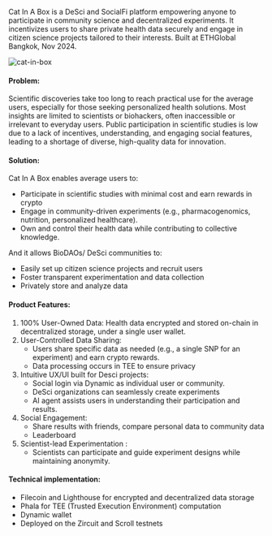 Cat In A Box  is a DeSci and SocialFi platform empowering anyone to participate in community science and decentralized experiments. It 
incentivizes users to share private health data securely and engage in citizen science projects tailored to their interests. Built at ETHGlobal Bangkok, Nov 2024.

![cat-in-box](https://github.com/user-attachments/assets/83f2ad7a-ad0e-43c1-a9b6-50d8da665810)

#### Problem: 
Scientific discoveries take too long to reach practical use for the average users, especially for those seeking personalized health solutions. Most insights are limited to scientists or biohackers, often inaccessible or irrelevant to everyday users. Public participation in scientific studies is low due to a lack of incentives, understanding, and engaging social features, leading to a shortage of diverse, high-quality data for innovation.

#### Solution:
Cat In A Box enables average users to:
- Participate in scientific studies with minimal cost and earn rewards in crypto
- Engage in community-driven experiments (e.g., pharmacogenomics, nutrition, personalized healthcare).
- Own and control their health data while contributing to collective knowledge.

And it allows BioDAOs/ DeSci communities to:
- Easily set up citizen science projects and recruit users 
- Foster transparent experimentation and data collection
- Privately store and analyze data

#### Product Features:
1. 100% User-Owned Data: Health data encrypted and stored on-chain in decentralized storage, under a single user wallet.
2. User-Controlled Data Sharing:
	- Users share specific data as needed (e.g., a single SNP for an experiment) and earn crypto rewards.
	- Data processing occurs in TEE to ensure privacy 
3. Intuitive UX/UI built for Desci projects:
	- Social login via Dynamic as individual user or community.
	- DeSci organizations can seamlessly create experiments 
	- AI agent assists users in understanding their participation and results.
4. Social Engagement:
	- Share results with friends, compare personal data to community data
	- Leaderboard 
5. Scientist-lead Experimentation :
	- Scientists can participate and guide experiment designs while maintaining anonymity.

#### Technical implementation:
- Filecoin and Lighthouse for encrypted and decentralized data storage
- Phala for TEE (Trusted Execution Environment) computation
- Dynamic wallet
- Deployed on the Zircuit and Scroll testnets

